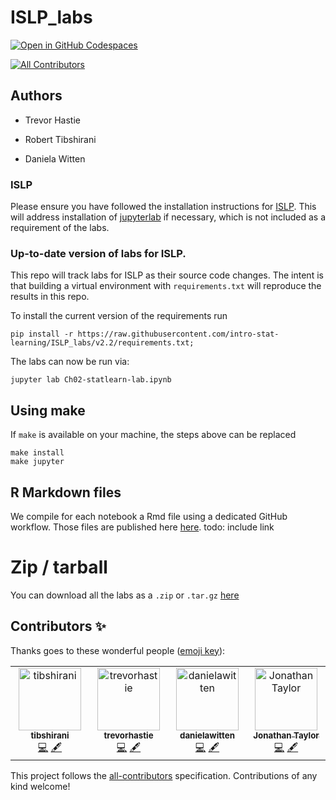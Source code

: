 # ISLP_labs

[![Open in GitHub Codespaces](https://github.com/codespaces/badge.svg)](https://codespaces.new/intro-stat-learning/ISLP_Labs)

<!-- ALL-CONTRIBUTORS-BADGE:START - Do not remove or modify this section -->
[![All Contributors](https://img.shields.io/badge/all_contributors-4-orange.svg?style=flat-square)](#contributors-)
<!-- ALL-CONTRIBUTORS-BADGE:END -->

## Authors

- Trevor Hastie

- Robert Tibshirani

- Daniela Witten

### ISLP

Please ensure you have followed the installation instructions for
[ISLP](https://github.com/intro-stat-learning/ISLP). This will address
installation of [jupyterlab](https://github.com/jupyterlab/jupyterlab)
if necessary, which is not included as a requirement of the labs.

### Up-to-date version of labs for ISLP. 

This repo will track labs for ISLP as their source code changes.  The
intent is that building a virtual environment with
`requirements.txt` will reproduce the results in this repo.

To install the current version of the requirements run

```
pip install -r https://raw.githubusercontent.com/intro-stat-learning/ISLP_labs/v2.2/requirements.txt;
```

The labs can now be run via:

```
jupyter lab Ch02-statlearn-lab.ipynb
```

## Using make

If `make` is available on your machine, the steps above can be replaced

```
make install
make jupyter
```
## R Markdown files

We compile for each notebook a Rmd file using a dedicated GitHub workflow.
Those files are published here [here](). todo: include link

# Zip / tarball

You can download all the labs as a `.zip` or `.tar.gz` [here](https://github.com/intro-stat-learning/ISLP_labs/releases/tag/v2.2)


## Contributors ✨

Thanks goes to these wonderful people ([emoji key](https://allcontributors.org/docs/en/emoji-key)):

<!-- ALL-CONTRIBUTORS-LIST:START - Do not remove or modify this section -->
<!-- prettier-ignore-start -->
<!-- markdownlint-disable -->
<table>
  <tbody>
    <tr>
      <td align="center" valign="top" width="14.28%"><a href="https://github.com/tibshirani"><img src="https://avatars.githubusercontent.com/u/2848609?v=4?s=100" width="100px;" alt="tibshirani"/><br /><sub><b>tibshirani</b></sub></a><br /><a href="https://github.com/intro-stat-learning/ISLP_labs/commits?author=tibshirani" title="Code">💻</a> <a href="#content-tibshirani" title="Content">🖋</a></td>
      <td align="center" valign="top" width="14.28%"><a href="https://web.stanford.edu/~hastie/"><img src="https://avatars.githubusercontent.com/u/13293253?v=4?s=100" width="100px;" alt="trevorhastie"/><br /><sub><b>trevorhastie</b></sub></a><br /><a href="https://github.com/intro-stat-learning/ISLP_labs/commits?author=trevorhastie" title="Code">💻</a> <a href="#content-trevorhastie" title="Content">🖋</a></td>
      <td align="center" valign="top" width="14.28%"><a href="https://github.com/danielawitten"><img src="https://avatars.githubusercontent.com/u/12654191?v=4?s=100" width="100px;" alt="danielawitten"/><br /><sub><b>danielawitten</b></sub></a><br /><a href="https://github.com/intro-stat-learning/ISLP_labs/commits?author=danielawitten" title="Code">💻</a> <a href="#content-danielawitten" title="Content">🖋</a></td>
      <td align="center" valign="top" width="14.28%"><a href="http://statweb.stanford.edu/~jtaylo"><img src="https://avatars.githubusercontent.com/u/341611?v=4?s=100" width="100px;" alt="Jonathan Taylor"/><br /><sub><b>Jonathan Taylor</b></sub></a><br /><a href="https://github.com/intro-stat-learning/ISLP_labs/commits?author=jonathan-taylor" title="Code">💻</a> <a href="#content-jonathan-taylor" title="Content">🖋</a></td>
    </tr>
  </tbody>
</table>

<!-- markdownlint-restore -->
<!-- prettier-ignore-end -->

<!-- ALL-CONTRIBUTORS-LIST:END -->

This project follows the [all-contributors](https://github.com/all-contributors/all-contributors) specification. Contributions of any kind welcome!

